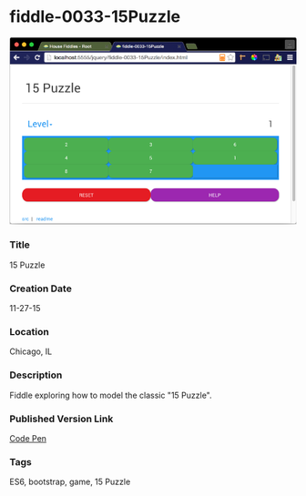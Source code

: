 fiddle-0033-15Puzzle
======

![Screenshot](screenshot.png)


### Title

15 Puzzle


### Creation Date

11-27-15


### Location

Chicago, IL


### Description

Fiddle exploring how to model the classic "15 Puzzle".


### Published Version Link

[Code Pen](http://codepen.io/bradyhouse/pen/gPYzdL)

### Tags

ES6, bootstrap, game, 15 Puzzle
